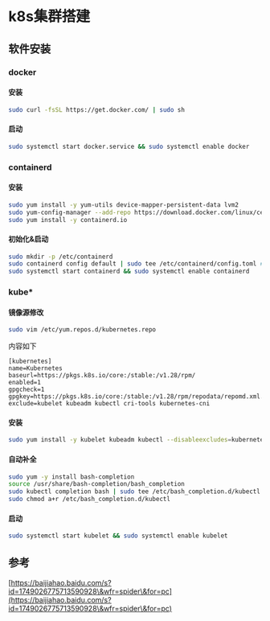 # k8s集群搭建



## 软件安装

### docker

#### 安装

```bash
sudo curl -fsSL https://get.docker.com/ | sudo sh 
```

#### 启动

```bash
sudo systemctl start docker.service && sudo systemctl enable docker
```

### containerd

#### 安装

```bash
sudo yum install -y yum-utils device-mapper-persistent-data lvm2
sudo yum-config-manager --add-repo https://download.docker.com/linux/centos/docker-ce.repo
sudo yum install -y containerd.io

```

#### 初始化&启动

```bash
sudo mkdir -p /etc/containerd
sudo containerd config default | sudo tee /etc/containerd/config.toml # 生成默认配置
sudo systemctl start containerd && sudo systemctl enable containerd
```

### kube\*

#### 镜像源修改

```bash
sudo vim /etc/yum.repos.d/kubernetes.repo
```

内容如下

```
[kubernetes]
name=Kubernetes
baseurl=https://pkgs.k8s.io/core:/stable:/v1.28/rpm/
enabled=1
gpgcheck=1
gpgkey=https://pkgs.k8s.io/core:/stable:/v1.28/rpm/repodata/repomd.xml.key
exclude=kubelet kubeadm kubectl cri-tools kubernetes-cni
```

#### 安装

```bash
sudo yum install -y kubelet kubeadm kubectl --disableexcludes=kubernetes
```

#### 自动补全

```bash
sudo yum -y install bash-completion
source /usr/share/bash-completion/bash_completion
sudo kubectl completion bash | sudo tee /etc/bash_completion.d/kubectl > /dev/null
sudo chmod a+r /etc/bash_completion.d/kubectl
```

#### 启动

```bash
sudo systemctl start kubelet && sudo systemctl enable kubelet
```

## 参考

[https://baijiahao.baidu.com/s?id=1749026775713590928\&wfr=spider\&for=pc](https://baijiahao.baidu.com/s?id=1749026775713590928\&wfr=spider\&for=pc)
